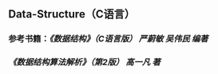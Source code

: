 ## Data-Structure（C语言）

### 参考书籍：*《数据结构》（C语言版） 严蔚敏 吴伟民 编著*
### *《数据结构算法解析》（第2版） 高一凡 著*
             
